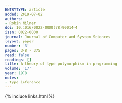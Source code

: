```yaml
---
ENTRYTYPE: article
added: 2019-07-02
authors:
- Robin Milner
doi: 10.1016/0022-0000(78)90014-4
issn: 0022-0000
journal: Journal of Computer and System Sciences
layout: paper
number: '3'
pages: 348 - 375
read: false
readings: []
title: A theory of type polymorphism in programming
volume: '17'
year: 1978
notes:
- type inference
---
```

{% include links.html %}
